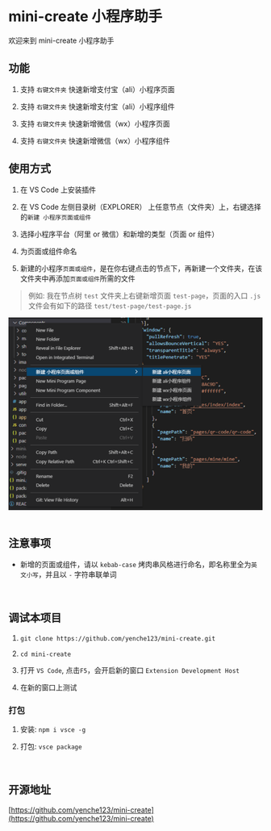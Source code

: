 # mini-create 小程序助手

欢迎来到 mini-create 小程序助手

## 功能

1. 支持 `右键文件夹` 快速新增支付宝（ali）小程序页面

2. 支持 `右键文件夹` 快速新增支付宝（ali）小程序组件

3. 支持 `右键文件夹` 快速新增微信（wx）小程序页面

4. 支持 `右键文件夹` 快速新增微信（wx）小程序组件

## 使用方式

1. 在 VS Code 上安装插件

2. 在 VS Code 左侧目录树（EXPLORER） 上任意节点（文件夹）上，右键选择的`新建 小程序页面或组件`

3. 选择小程序平台（阿里 or 微信）和新增的类型（页面 or 组件）

4. 为页面或组件命名

5. 新建的小程序`页面或组件`，是在你右键点击的节点下，再新建一个文件夹，在该文件夹中再添加`页面或组件`所需的文件

> 例如: 我在节点树 `test` 文件夹上右键新增页面 `test-page`，页面的入口 `.js` 文件会有如下的路径 `test/test-page/test-page.js` 


<img src="https://raw.githubusercontent.com/yenche123/mini-create/main/docs/screenshots1.png" width="680" />

<br>

<br>

## 注意事项

- 新增的页面或组件，请以 `kebab-case` 烤肉串风格进行命名，即名称里全为`英文小写`，并且以 `-` 字符串联单词 

<br>

## 调试本项目

1. `git clone https://github.com/yenche123/mini-create.git`

2. `cd mini-create`

3. 打开 `VS Code`, 点击`F5`，会开启新的窗口 `Extension Development Host`

4. 在新的窗口上测试

### 打包

1. 安装: `npm i vsce -g`

2. 打包: `vsce package`

<br>


## 开源地址

[https://github.com/yenche123/mini-create](https://github.com/yenche123/mini-create)

